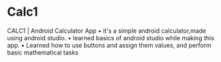 # Calc1
CALC1 | Android Calculator App
• it's a simple android calculator,made using android studio.
• learned basics of android studio while making this app.
• Learned how to use buttons and assign them values, and perform basic
mathematical tasks
